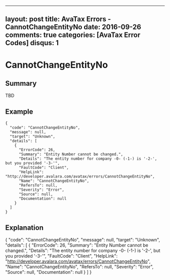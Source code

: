 
---
layout: post
title: AvaTax Errors - CannotChangeEntityNo
date: 2016-09-26
comments: true
categories: [AvaTax Error Codes]
disqus: 1
---

# CannotChangeEntityNo

## Summary

TBD

## Example

    {
      "code": "CannotChangeEntityNo",
      "message": null,
      "target": "Unknown",
      "details": [
        {
          "ErrorCode": 26,
          "Summary": "Entity Number cannot be changed.",
          "Details": "The entity number for company -0- (-1-) is '-2-', but you provided '-3-'",
          "FaultCode": "Client",
          "HelpLink": "http://developer.avalara.com/avatax/errors/CannotChangeEntityNo",
          "Name": "CannotChangeEntityNo",
          "RefersTo": null,
          "Severity": "Error",
          "Source": null,
          "Documentation": null
        }
      ]
    }

## Explanation

{
      "code": "CannotChangeEntityNo",
      "message": null,
      "target": "Unknown",
      "details": [
        {
          "ErrorCode": 26,
          "Summary": "Entity Number cannot be changed.",
          "Details": "The entity number for company -0- (-1-) is '-2-', but you provided '-3-'",
          "FaultCode": "Client",
          "HelpLink": "http://developer.avalara.com/avatax/errors/CannotChangeEntityNo",
          "Name": "CannotChangeEntityNo",
          "RefersTo": null,
          "Severity": "Error",
          "Source": null,
          "Documentation": null
        }
      ]
    }
